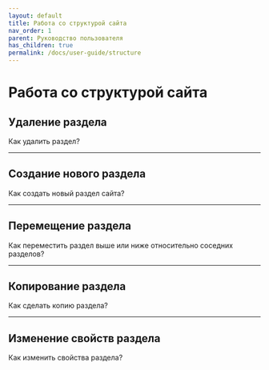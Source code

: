 ```yaml
---
layout: default
title: Работа со структурой сайта
nav_order: 1
parent: Руководство пользователя
has_children: true
permalink: /docs/user-guide/structure
---
```

# Работа со структурой сайта

## Удаление раздела

Как удалить раздел?

---
## Создание нового раздела

Как создать новый раздел сайта?

---

## Перемещение раздела

Как переместить раздел выше или ниже относительно соседних разделов?

---

## Копирование раздела

Как сделать копию раздела?

---

## Изменение свойств раздела

Как изменить свойства раздела?
